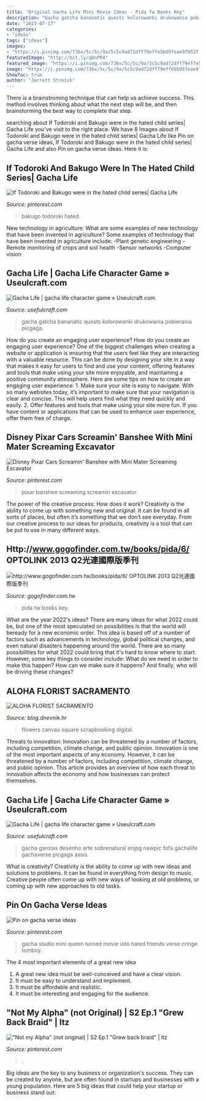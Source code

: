 ```yaml
---
title: "Original Gacha Life Mini Movie Ideas - Pida Tw Books Key"
description: "Gacha gatcha bananatic quests kolorowanki drukowania pobierania picgaga"
date: "2023-07-17"
categories:
- "ideas"
tags: ["ideas"]
images:
- "https://i.pinimg.com/736x/5c/5c/9a/5c5c9ad72dff79effe5bd5feae9f052f.jpg"
featuredImage: "http://bit.ly/qDnPR4"
featured_image: "https://i.pinimg.com/736x/5c/5c/9a/5c5c9ad72dff79effe5bd5feae9f052f.jpg"
image: "https://i.pinimg.com/736x/5c/5c/9a/5c5c9ad72dff79effe5bd5feae9f052f.jpg"
ShowToc: true
author: "Jarrett Streich"
---
```



There is a brainstroming technique that can help us achieve success. This method involves thinking about what the next step will be, and then brainstorming the best way to complete that step.

	

		
searching about If Todoroki and Bakugo were in the hated child series| Gacha Life you've visit to the right place. We have 8 Images about If Todoroki and Bakugo were in the hated child series| Gacha Life like Pin on gacha verse ideas, If Todoroki and Bakugo were in the hated child series| Gacha Life and also Pin on gacha verse ideas. Here it is:
		
    
## If Todoroki And Bakugo Were In The Hated Child Series| Gacha Life

<img loading=lazy src="https://i.pinimg.com/736x/99/72/b4/9972b4cc009a2bb3334818b54a97c82a.jpg" onerror="this.onerror=null;this.src='https://tse1.mm.bing.net/th?id=OIP.Ijf0HA6FQJqXG-3nYvQavQHaEK&amp;pid=15.1';" alt="If Todoroki and Bakugo were in the hated child series| Gacha Life">

_Source: pinterest.com_

>bakugo todoroki hated. 

	

New technology in agriculture: What are some examples of new technology that have been invented in agriculture?
Some examples of technology that have been invented in agriculture include:
-Plant genetic engineering
-Remote monitoring of crops and soil health 
-Sensor networks 
-Computer vision

    
## Gacha Life | Gacha Life Character Game » Useulcraft.com

<img loading=lazy src="https://www.usefulcraft.com/wp-content/uploads/2019/12/gacha-life-9.jpg" onerror="this.onerror=null;this.src='https://tse3.mm.bing.net/th?id=OIP.0aKj5K8nNRyo9Nit0IdE0wHaEK&amp;pid=15.1';" alt="Gacha Life | gacha life character game » Useulcraft.com">

_Source: usefulcraft.com_

>gacha gatcha bananatic quests kolorowanki drukowania pobierania picgaga. 

	

How do you create an engaging user experience?
How do you create an engaging user experience? One of the biggest challenges when creating a website or application is ensuring that the users feel like they are interacting with a valuable resource. This can be done by designing your site in a way that makes it easy for users to find and use your content, offering features and tools that make using your site more enjoyable, and maintaining a positive community atmosphere. Here are some tips on how to create an engaging user experience: 1. Make sure your site is easy to navigate. With so many websites today, it’s important to make sure that your navigation is clear and concise. This will help users find what they need quickly and easily. 2. Offer features and tools that make using your site more fun. If you have content or applications that can be used to enhance user experience, offer them free of charge.

    
## Disney Pixar Cars Screamin&#039; Banshee With Mini Mater Screaming Excavator

<img loading=lazy src="https://s-media-cache-ak0.pinimg.com/736x/68/fe/6f/68fe6ff9f341e0fde85a3c05bbe884c4.jpg" onerror="this.onerror=null;this.src='https://tse3.mm.bing.net/th?id=OIP.vcWNNGW_DpKuCzK0rzpjnAHaFj&amp;pid=15.1';" alt="Disney Pixar Cars Screamin&#039; Banshee with Mini Mater Screaming Excavator">

_Source: pinterest.com_

>pixar banshee screaming screamin excavator. 

	

The power of the creative process: How does it work?
Creativity is the ability to come up with something new and original. It can be found in all sorts of places, but often it’s something that we don’t see everyday. From our creative process to our ideas for products, creativity is a tool that can be put to use in many different ways.

    
## Http://www.gogofinder.com.tw/books/pida/6/ OPTOLINK 2013 Q2光連國際版季刊

<img loading=lazy src="http://www.gogofinder.com.tw/books/pida/6/s/1372218172irmj7ADf.jpg" onerror="this.onerror=null;this.src='https://tse4.mm.bing.net/th?id=OIP.z7-EeeQ_J0bsWZInD5bBvQHaKf&amp;pid=15.1';" alt="http://www.gogofinder.com.tw/books/pida/6/ OPTOLINK 2013 Q2光連國際版季刊">

_Source: gogofinder.com.tw_

>pida tw books key. 

	

What are the year 2022's ideas?
There are many ideas for what 2022 could be, but one of the most speculated on possibilities is that the world will beready for a new economic order. This idea is based off of a number of factors such as advancements in technology, global political changes, and even natural disasters happening around the world. There are so many possibilities for what 2022 could bring that it's hard to know where to start. However, some key things to consider include: What do we need in order to make this happen? How can we make sure it happens? And finally, who will be driving these changes?

    
## ALOHA FLORIST SACRAMENTO

<img loading=lazy src="http://bit.ly/qDnPR4" onerror="this.onerror=null;this.src='https://tse3.mm.bing.net/th?id=OIP.gDbNmunYa9CTHWE5L1ujyQHaFj&amp;pid=15.1';" alt="ALOHA FLORIST SACRAMENTO">

_Source: blog.dnevnik.hr_

>flowers canvas square scrapbooking digital. 

	

Threats to innovation: Innovation can be threatened by a number of factors, including competition, climate change, and public opinion.
Innovation is one of the most important aspects of any economy. However, it can be threatened by a number of factors, including competition, climate change, and public opinion. This article provides an overview of how each threat to innovation affects the economy and how businesses can protect themselves.

    
## Gacha Life | Gacha Life Character Game » Useulcraft.com

<img loading=lazy src="https://www.usefulcraft.com/wp-content/uploads/2019/12/gacha-life-17.jpg" onerror="this.onerror=null;this.src='https://tse4.mm.bing.net/th?id=OIP.SOE_IcOG_u02BGz2pCncFgHaHa&amp;pid=15.1';" alt="Gacha Life | gacha life character game » Useulcraft.com">

_Source: usefulcraft.com_

>gacha garotas desenho arte sobrenatural enjpg nawpic fofa gachalife gachaverse picgaga assis. 

	

What is creativity?
Creativity is the ability to come up with new ideas and solutions to problems. It can be found in everything from design to music. Creative people often come up with new ways of looking at old problems, or coming up with new approaches to old tasks.

    
## Pin On Gacha Verse Ideas

<img loading=lazy src="https://i.pinimg.com/736x/5c/5c/9a/5c5c9ad72dff79effe5bd5feae9f052f.jpg" onerror="this.onerror=null;this.src='https://tse3.mm.bing.net/th?id=OIP.lRT_xKrjvae4RTyRyKWyYQHaEK&amp;pid=15.1';" alt="Pin on gacha verse ideas">

_Source: pinterest.com_

>gacha studio mini queen turned movie into hated friends verse cringe tomboy. 

	

The 4 most important elements of a great new idea
1. A great new idea must be well-conceived and have a clear vision.
2. It must be easy to understand and implement.
3. It must be affordable and realistic.
4. It must be interesting and engaging for the audience.

    
## &quot;Not My Alpha&quot; (not Original) | S2 Ep.1 &quot;Grew Back Braid&quot; | Itz

<img loading=lazy src="https://i.pinimg.com/736x/83/d7/58/83d758dd0a4d15059e4bca0cef0f7a6e.jpg" onerror="this.onerror=null;this.src='https://tse4.mm.bing.net/th?id=OIP.6JJPwae-vVHd1F_DIY0nVgHaFj&amp;pid=15.1';" alt="&quot;Not my Alpha&quot; (not original) | S2 Ep.1 &quot;Grew back braid&quot; | Itz">

_Source: pinterest.com_

>. 

	

Big ideas are the key to any business or organization's success. They can be created by anyone, but are often found in startups and businesses with a young population. Here are 5 big ideas that could help your startup or business stand out: 

